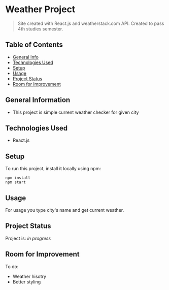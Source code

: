 # Weather Project
> Site created with React.js and weatherstack.com API. Created to pass 4th studies semester.


## Table of Contents
* [General Info](#general-information)
* [Technologies Used](#technologies-used)
* [Setup](#setup)
* [Usage](#usage)
* [Project Status](#project-status)
* [Room for Improvement](#room-for-improvement)
<!-- * [License](#license) -->


## General Information
- This project is simple current weather checker for given city
<!-- You don't have to answer all the questions - just the ones relevant to your project. -->


## Technologies Used
- React.js


## Setup
To run this project, install it locally using npm: 

```
npm install
npm start

```


## Usage
For usage you type city's name and get current weather.


## Project Status
Project is: _in progress_ 


## Room for Improvement

To do:
- Weather hisotry
- Better styling


<!-- Optional -->
<!-- ## License -->
<!-- This project is open source and available under the [... License](). -->

<!-- You don't have to include all sections - just the one's relevant to your project -->